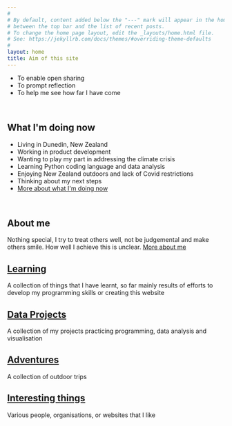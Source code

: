 ```yaml
---
#
# By default, content added below the "---" mark will appear in the home page
# between the top bar and the list of recent posts.
# To change the home page layout, edit the _layouts/home.html file.
# See: https://jekyllrb.com/docs/themes/#overriding-theme-defaults
#
layout: home
title: Aim of this site
---
```

* To enable open sharing
* To prompt reflection
* To help me see how far I have come 
<br>

## What I'm doing now
* Living in Dunedin, New Zealand
* Working in product development
* Wanting to play my part in addressing the climate crisis
* Learning Python coding language and data analysis
* Enjoying New Zealand outdoors and lack of Covid restrictions
* Thinking about my next steps
* <a href = "what-im-doing-now.html"> More about what I'm doing now</a> 
<br>

## About me
Nothing special, I try to treat others well, not be judgemental and make others smile. How well I achieve this is unclear. <a href = "about-me.html"> More about me</a>
<br>

## <a href = "learning/learning.html"> Learning</a>
A collection of things that I have learnt, so far mainly results of efforts to develop my programming skills or creating this website
<br>

## <a href = "data-projects/data-projects.html"> Data Projects</a>
A collection of my projects practicing programming, data analysis and visualisation
<br>

## <a href = "adventures/adventures.html"> Adventures</a>
A collection of outdoor trips
<br>

## <a href = "interesting-things.html"> Interesting things</a>
Various people, organisations, or websites that I like